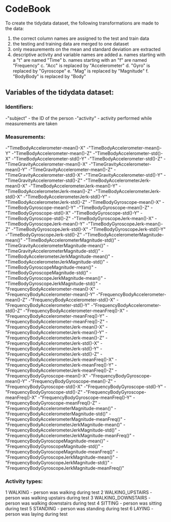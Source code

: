 # CodeBook

To create the tidydata dataset, the following transformations are made to the data:

1. the correct column names are assigned to the test and train data
2. the testing and training data are merged to one dataset
3. only measurements on the mean and standard deviation are extracted
4. descriptive activity and variable names are added
	a. names starting with a "t" are named "Time"
	b. names starting with an "f" are named "Frequency"
	c. "Acc" is replaced by "Accelerometer"
	d. "Gyro" is replaced by "Gyroscope"
	e. "Mag" is replaced by "Magnitude"
	f. "BodyBody" is replaced by "Body"

## Variables of the tidydata dataset:

### Identifiers:
-"subject" - the ID of the person
-"activity" - activity performed while measurements are taken

### Measurements:
-"TimeBodyAccelerometer-mean()-X" 
-"TimeBodyAccelerometer-mean()-Y" 
-"TimeBodyAccelerometer-mean()-Z" 
-"TimeBodyAccelerometer-std()-X" 
-"TimeBodyAccelerometer-std()-Y" 
-"TimeBodyAccelerometer-std()-Z" 
-"TimeGravityAccelerometer-mean()-X" 
-"TimeGravityAccelerometer-mean()-Y" 
-"TimeGravityAccelerometer-mean()-Z" 
-"TimeGravityAccelerometer-std()-X" 
-"TimeGravityAccelerometer-std()-Y" 
-"TimeGravityAccelerometer-std()-Z" 
-"TimeBodyAccelerometerJerk-mean()-X" 
-"TimeBodyAccelerometerJerk-mean()-Y" 
-"TimeBodyAccelerometerJerk-mean()-Z" 
-"TimeBodyAccelerometerJerk-std()-X" 
-"TimeBodyAccelerometerJerk-std()-Y" 
-"TimeBodyAccelerometerJerk-std()-Z" 
-"TimeBodyGyroscope-mean()-X" 
-"TimeBodyGyroscope-mean()-Y" 
-"TimeBodyGyroscope-mean()-Z" 
-"TimeBodyGyroscope-std()-X" 
-"TimeBodyGyroscope-std()-Y" 
-"TimeBodyGyroscope-std()-Z" 
-"TimeBodyGyroscopeJerk-mean()-X" 
-"TimeBodyGyroscopeJerk-mean()-Y" 
-"TimeBodyGyroscopeJerk-mean()-Z" 
-"TimeBodyGyroscopeJerk-std()-X" 
-"TimeBodyGyroscopeJerk-std()-Y" 
-"TimeBodyGyroscopeJerk-std()-Z" 
-"TimeBodyAccelerometerMagnitude-mean()" 
-"TimeBodyAccelerometerMagnitude-std()"
-"TimeGravityAccelerometerMagnitude-mean()" 
-"TimeGravityAccelerometerMagnitude-std()" 
-"TimeBodyAccelerometerJerkMagnitude-mean()" 
-"TimeBodyAccelerometerJerkMagnitude-std()" 
-"TimeBodyGyroscopeMagnitude-mean()" 
-"TimeBodyGyroscopeMagnitude-std()" 
-"TimeBodyGyroscopeJerkMagnitude-mean()" 
-"TimeBodyGyroscopeJerkMagnitude-std()" 
-"FrequencyBodyAccelerometer-mean()-X" 
-"FrequencyBodyAccelerometer-mean()-Y" 
-"FrequencyBodyAccelerometer-mean()-Z" 
-"FrequencyBodyAccelerometer-std()-X" 
-"FrequencyBodyAccelerometer-std()-Y" 
-"FrequencyBodyAccelerometer-std()-Z" 
-"FrequencyBodyAccelerometer-meanFreq()-X" 
-"FrequencyBodyAccelerometer-meanFreq()-Y" 
-"FrequencyBodyAccelerometer-meanFreq()-Z" 
-"FrequencyBodyAccelerometerJerk-mean()-X" 
-"FrequencyBodyAccelerometerJerk-mean()-Y" 
-"FrequencyBodyAccelerometerJerk-mean()-Z" 
-"FrequencyBodyAccelerometerJerk-std()-X" 
-"FrequencyBodyAccelerometerJerk-std()-Y" 
-"FrequencyBodyAccelerometerJerk-std()-Z" 
-"FrequencyBodyAccelerometerJerk-meanFreq()-X" 
-"FrequencyBodyAccelerometerJerk-meanFreq()-Y" 
-"FrequencyBodyAccelerometerJerk-meanFreq()-Z" 
-"FrequencyBodyGyroscope-mean()-X" 
-"FrequencyBodyGyroscope-mean()-Y" 
-"FrequencyBodyGyroscope-mean()-Z" 
-"FrequencyBodyGyroscope-std()-X" 
-"FrequencyBodyGyroscope-std()-Y" 
-"FrequencyBodyGyroscope-std()-Z" 
-"FrequencyBodyGyroscope-meanFreq()-X" 
-"FrequencyBodyGyroscope-meanFreq()-Y" 
-"FrequencyBodyGyroscope-meanFreq()-Z" 
-"FrequencyBodyAccelerometerMagnitude-mean()" 
-"FrequencyBodyAccelerometerMagnitude-std()" 
-"FrequencyBodyAccelerometerMagnitude-meanFreq()" 
-"FrequencyBodyAccelerometerJerkMagnitude-mean()" 
-"FrequencyBodyAccelerometerJerkMagnitude-std()" 
-"FrequencyBodyAccelerometerJerkMagnitude-meanFreq()" 
-"FrequencyBodyGyroscopeMagnitude-mean()" 
-"FrequencyBodyGyroscopeMagnitude-std()" 
-"FrequencyBodyGyroscopeMagnitude-meanFreq()" 
-"FrequencyBodyGyroscopeJerkMagnitude-mean()" 
-"FrequencyBodyGyroscopeJerkMagnitude-std()" 
-"FrequencyBodyGyroscopeJerkMagnitude-meanFreq()" 

### Activity types:
1 WALKING - person was walking during test
2 WALKING_UPSTAIRS - person was walking upstairs during test
3 WALKING_DOWNSTAIRS - person was walking downstairs during test
4 SITTING - person was sitting during test
5 STANDING - person was standing during test
6 LAYING - person was laying during test
